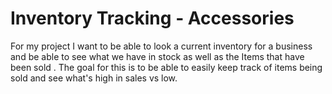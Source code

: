 # Inventory Tracking - Accessories
For my project I want to be able to look a current inventory for a business and be able to see what we have in stock as well as the Items that have been sold . The goal for this is to be able to easily keep track of items being sold and see what's high in sales vs low. 
